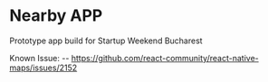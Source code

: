 # Nearby APP

Prototype app build for Startup Weekend Bucharest

Known Issue:
-- https://github.com/react-community/react-native-maps/issues/2152